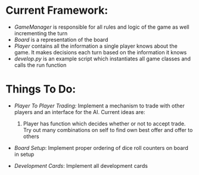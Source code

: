 # Current Framework:


- _GameManager_ is responsible for all rules and logic of the game as well incrementing the turn
- _Board_ is a representation of the board
- _Player_ contains all the information a single player knows about the game. It makes decisions each turn based on the information it knows
- _develop.py_ is an example script which instantiates all game classes and calls the run function

# Things To Do:

- _Player To Player Trading:_ Implement a mechanism to trade with other players and an interface for the AI. Current ideas are: 
    1) Player has function which decides whether or not to accept trade. Try out many combinations on self to find own best offer and offer to others
    
- _Board Setup_: Implement proper ordering of dice roll counters on board in setup

- _Development Cards_: Implement all development cards    